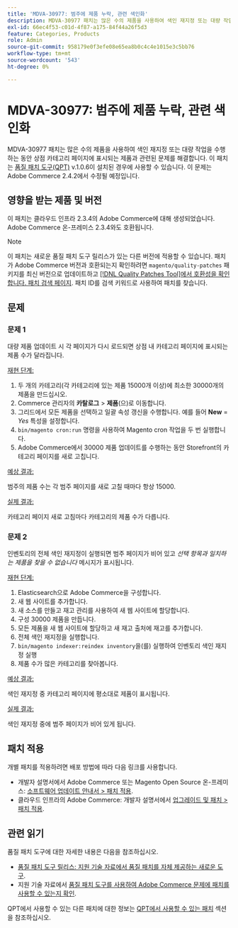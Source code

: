 ```yaml
---
title: 'MDVA-30977: 범주에 제품 누락, 관련 색인화'
description: MDVA-30977 패치는 많은 수의 제품을 사용하여 색인 재지정 또는 대량 작업을 수행하는 동안 상점 카테고리 페이지에 표시되는 제품과 관련된 문제를 해결합니다. 이 패치는 [Quality Patches Tool (QPT)](/help/announcements/adobe-commerce-announcements/magento-quality-patches-released-new-tool-to-self-serve-quality-patches.md) v.1.0.6이 설치된 경우 사용할 수 있습니다. 이 문제는 Adobe Commerce 2.4.2에서 수정될 예정입니다.
exl-id: 66ec4f53-c01d-4f87-a175-84f44a26f5d3
feature: Categories, Products
role: Admin
source-git-commit: 958179e0f3efe08e65ea8b0c4c4e1015e3c5bb76
workflow-type: tm+mt
source-wordcount: '543'
ht-degree: 0%

---
```


# MDVA-30977: 범주에 제품 누락, 관련 색인화

MDVA-30977 패치는 많은 수의 제품을 사용하여 색인 재지정 또는 대량 작업을 수행하는 동안 상점 카테고리 페이지에 표시되는 제품과 관련된 문제를 해결합니다. 이 패치는 [품질 패치 도구(QPT)](/help/announcements/adobe-commerce-announcements/magento-quality-patches-released-new-tool-to-self-serve-quality-patches.md) v.1.0.6이 설치된 경우에 사용할 수 있습니다. 이 문제는 Adobe Commerce 2.4.2에서 수정될 예정입니다.

## 영향을 받는 제품 및 버전

이 패치는 클라우드 인프라 2.3.4의 Adobe Commerce에 대해 생성되었습니다. Adobe Commerce 온-프레미스 2.3.4와도 호환됩니다.

>[!NOTE]
>
>이 패치는 새로운 품질 패치 도구 릴리스가 있는 다른 버전에 적용할 수 있습니다. 패치가 Adobe Commerce 버전과 호환되는지 확인하려면 `magento/quality-patches` 패키지를 최신 버전으로 업데이트하고 [[!DNL Quality Patches Tool]에서 호환성을 확인합니다. 패치 검색 페이지](https://devdocs.magento.com/quality-patches/tool.html#patch-grid). 패치 ID를 검색 키워드로 사용하여 패치를 찾습니다.

## 문제

### 문제 1

대량 제품 업데이트 시 각 페이지가 다시 로드되면 상점 내 카테고리 페이지에 표시되는 제품 수가 달라집니다.

<u>재현 단계:</u>

1. 두 개의 카테고리(각 카테고리에 있는 제품 15000개 이상)에 최소한 30000개의 제품을 만드십시오.
1. Commerce 관리자의 **카탈로그** > **제품**(으)로 이동합니다.
1. 그리드에서 모든 제품을 선택하고 일괄 속성 갱신을 수행합니다. 예를 들어 **New** = *Yes* 특성을 설정합니다.
1. `bin/magento cron:run` 명령을 사용하여 Magento cron 작업을 두 번 실행합니다.
1. Adobe Commerce에서 30000 제품 업데이트를 수행하는 동안 Storefront의 카테고리 페이지를 새로 고칩니다.

<u>예상 결과:</u>

범주의 제품 수는 각 범주 페이지를 새로 고칠 때마다 항상 15000.

<u>실제 결과:</u>

카테고리 페이지 새로 고침마다 카테고리의 제품 수가 다릅니다.

### 문제 2

인벤토리의 전체 색인 재지정이 실행되면 범주 페이지가 비어 있고 *선택 항목과 일치하는 제품을 찾을 수 없습니다* 메시지가 표시됩니다.

<u>재현 단계:</u>

1. Elasticsearch으로 Adobe Commerce을 구성합니다.
1. 새 웹 사이트를 추가합니다.
1. 새 소스를 만들고 재고 관리를 사용하여 새 웹 사이트에 할당합니다.
1. 구성 30000 제품을 만듭니다.
1. 모든 제품을 새 웹 사이트에 할당하고 새 재고 출처에 재고를 추가합니다.
1. 전체 색인 재지정을 실행합니다.
1. `bin/magento indexer:reindex inventory`을(를) 실행하여 인벤토리 색인 재지정 실행
1. 제품 수가 많은 카테고리를 찾아봅니다.

<u>예상 결과:</u>

색인 재지정 중 카테고리 페이지에 평소대로 제품이 표시됩니다.

<u>실제 결과:</u>

색인 재지정 중에 범주 페이지가 비어 있게 됩니다.

## 패치 적용

개별 패치를 적용하려면 배포 방법에 따라 다음 링크를 사용합니다.

* 개발자 설명서에서 Adobe Commerce 또는 Magento Open Source 온-프레미스: [소프트웨어 업데이트 안내서 > 패치 적용](https://devdocs.magento.com/guides/v2.4/comp-mgr/patching/mqp.html).
* 클라우드 인프라의 Adobe Commerce: 개발자 설명서에서 [업그레이드 및 패치 > 패치 적용](https://devdocs.magento.com/cloud/project/project-patch.html).

## 관련 읽기

품질 패치 도구에 대한 자세한 내용은 다음을 참조하십시오.

* [품질 패치 도구 릴리스: 지원 기술 자료에서 품질 패치를 자체 제공하는 새로운 도구](/help/announcements/adobe-commerce-announcements/magento-quality-patches-released-new-tool-to-self-serve-quality-patches.md).
* 지원 기술 자료에서 [품질 패치 도구를 사용하여 Adobe Commerce 문제에 패치를 사용할 수 있는지 확인](/help/support-tools/patches-available-in-qpt-tool/check-patch-for-magento-issue-with-magento-quality-patches.md).

QPT에서 사용할 수 있는 다른 패치에 대한 정보는 [QPT에서 사용할 수 있는 패치](https://support.magento.com/hc/en-us/sections/360010506631-Patches-available-in-MQP-tool-) 섹션을 참조하십시오.
